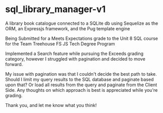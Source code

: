 # sql_library_manager-v1


A library book catalogue connected to a SQLite db using Sequelize as the ORM, an Expressjs framework, and the Pug template engine

Being Submitted for a Meets Expectations grade to the Unit 8 SQL course for the Team Treehouse FS JS Tech Degree Program

Implemented a Search feature while pursuing the Exceeds grading category, however I struggled with pagination and decided to move forward.

My issue with pagination was that I couldn't decide the best path to take. Should I limit my query results to the SQL database and paginate based upon that? Or load all results from the query and paginate from the Client Side.
Any thoughts on which approach is best is appreciated while you're grading.

Thank you, and let me know what you think!
